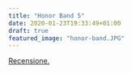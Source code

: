 ```yaml
---
title: "Honor Band 5"
date: 2020-01-23T19:33:49+01:00
draft: true
featured_image: "honor-band.JPG"
---
```


[Recensione.](https://www.evosmart.it/news/honor-band-5-recensione/40672/)